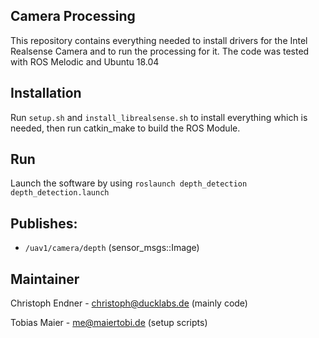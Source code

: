 ## Camera Processing

This repository contains everything needed to install drivers for the Intel Realsense Camera and to run the processing for it. 
The code was tested with ROS Melodic and Ubuntu 18.04

## Installation
Run `setup.sh` and `install_librealsense.sh` to install everything which is needed, then run catkin_make to build the ROS Module. 

## Run
Launch the software by using `roslaunch depth_detection depth_detection.launch`


## Publishes:
* `/uav1/camera/depth` (sensor_msgs::Image)

## Maintainer
Christoph Endner - christoph@ducklabs.de (mainly code)

Tobias Maier - me@maiertobi.de (setup scripts)
